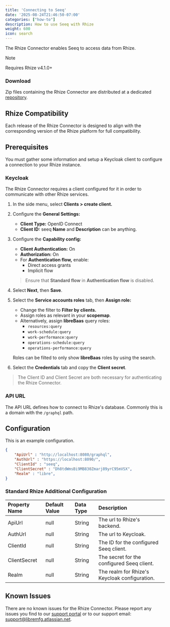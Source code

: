 ```yaml
---
title: 'Connecting to Seeq'
date: '2025-08-24T21:46:50-07:00'
categories: ["how-to"]
description: How to use Seeq with Rhize
weight: 600
icon: search
---
```


The Rhize Connector enables Seeq to access data from Rhize.

> [!NOTE]
> Requires Rhize v4.1.0+

### Download
Zip files containing the Rhize Connector are distributed at a dedicated [repository](https://github.com/libremfg/rhize-seeq-connector/releases).

## Rhize Compatibility
Each release of the Rhize Connector is designed to align with the corresponding version of the Rhize platform for full compatibility.

## Prerequisites
You must gather some information and setup a Keycloak client to configure a connection to your Rhize instance.

### Keycloak
The Rhize Connector requires a client configured for it in order to communicate with other Rhize services.

1. In the side menu, select **Clients > create client.**
2. Configure the **General Settings:**
    - **Client Type:** OpenID Connect
    - **Client ID:** seeq
    **Name** and **Description** can be anything.
3. Configure the **Capability config:**
    - **Client Authentication:** On
    - **Authorization:** On
    - For **Authentication flow,** enable:
        - Direct access grants
        - Implicit flow

    > Ensure that **Standard flow** in **Authentication flow** is disabled.
4. Select **Next**, then **Save**.
5. Select the **Service accounts roles** tab, then **Assign role:**
    - Change the filter to **Filter by clients.**
    - Assign roles as relevant in your **scopemap**.
    - Alternatively, assign **libreBaas** query roles:
        - `resources:query`
        - `work-schedule:query`
        - `work-performance:query`
        - `operations-schedule:query`
        - `operations-performance:query`
        
    Roles can be filted to only show **libreBaas** roles by using the search.
6. Select the **Credentials** tab and copy the **Client secret**.

> The Client ID and Client Secret are both necessary for authenticating the Rhize Connector.

### API URL
The API URL defines how to connect to Rhize's database. Commonly this is a domain with the `/graphql` path.

## Configuration
This is an example configuration.

```json
{
    "ApiUrl" : "http://localhost:8080/graphql",
    "AuthUrl" : "https://localhost:8090/",
    "ClientId" : "seeq",
    "ClientSecret" : "Dh8tdWmsBi9MB830Zmarj89yrC95mVSX",
    "Realm" : "libre",
}
```

### Standard Rhize Additional Configuration
| Property Name | Default Value | Data Type | Description |
|:---|:---|:---|:---|
| ApiUrl | null | String | The url to Rhize's backend. |
| AuthUrl | null | String | The url to Keycloak. |
| ClientId | null | String | The ID for the configured Seeq client. |
| ClientSecret | null | String | The secret for the configured Seeq client. |
| Realm | null | String | The realm for Rhize's Keycloak configuration. |

## Known Issues
There are no known issues for the Rhize Connector. Please report any issues you find to our [support portal](https://libremfg.atlassian.net/servicedesk/customer/portal/1) or to our support email: support@libremfg.atlassian.net.

